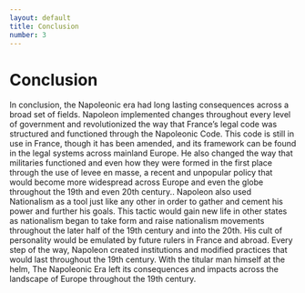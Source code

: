 ```yaml
---
layout: default
title: Conclusion
number: 3
---
```


# Conclusion




In conclusion, the Napoleonic era had long lasting consequences across a broad set of fields. Napoleon implemented changes throughout every level of government and revolutionized the way that France’s legal code was structured and functioned through the Napoleonic Code. This code is still in use in France, though it has been amended, and its framework can be found in the legal systems across mainland Europe. He also changed the way that militaries functioned and even how they were formed in the first place through the use of levee en masse, a recent and unpopular policy that would become more widespread across Europe and even the globe throughout the 19th and even 20th century.. Napoleon also used Nationalism as a tool just like any other in order to gather and cement his power and further his goals. This tactic would gain new life in other states as nationalism began to take form and raise nationalism movements throughout the later half of the 19th century and into the 20th. His cult of personality would be emulated by future rulers in France and abroad. Every step of the way, Napoleon created institutions and modified practices that would last throughout the 19th century. With the titular man himself at the helm, The Napoleonic Era left its consequences and impacts across the landscape of Europe throughout the 19th century.


